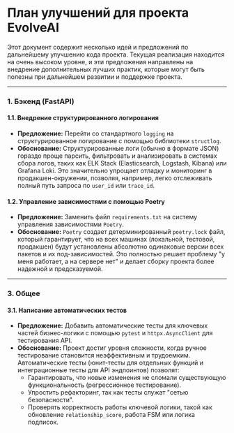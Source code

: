 # План улучшений для проекта EvolveAI

Этот документ содержит несколько идей и предложений по дальнейшему улучшению кода проекта. Текущая реализация находится на очень высоком уровне, и эти предложения направлены на внедрение дополнительных лучших практик, которые могут быть полезны при дальнейшем развитии и поддержке проекта.

---

### 1. Бэкенд (FastAPI)

#### 1.1. Внедрение структурированного логирования

*   **Предложение:** Перейти со стандартного `logging` на структурированное логирование с помощью библиотеки `structlog`.
*   **Обоснование:** Структурированные логи (обычно в формате JSON) гораздо проще парсить, фильтровать и анализировать в системах сбора логов, таких как ELK Stack (Elasticsearch, Logstash, Kibana) или Grafana Loki. Это значительно упрощает отладку и мониторинг в продакшен-окружении, позволяя, например, легко отслеживать полный путь запроса по `user_id` или `trace_id`.

#### 1.2. Управление зависимостями с помощью Poetry

*   **Предложение:** Заменить файл `requirements.txt` на систему управления зависимостями `Poetry`.
*   **Обоснование:** `Poetry` создает детерминированный `poetry.lock` файл, который гарантирует, что на всех машинах (локальной, тестовой, продакшен) будут установлены абсолютно одинаковые версии всех пакетов и их под-зависимостей. Это полностью решает проблему "у меня работает, а на сервере нет" и делает сборку проекта более надежной и предсказуемой.

---

### 3. Общее

#### 3.1. Написание автоматических тестов

*   **Предложение:** Добавить автоматические тесты для ключевых частей бизнес-логики с помощью `pytest` и `httpx.AsyncClient` для тестирования API.
*   **Обоснование:** Проект достиг уровня сложности, когда ручное тестирование становится неэффективным и трудоемким. Автоматические тесты (юнит-тесты для отдельных функций и интеграционные тесты для API эндпоинтов) позволят:
    *   Гарантировать, что новые изменения не сломали существующую функциональность (регрессионное тестирование).
    *   Упростить рефакторинг, так как тесты служат "сетью безопасности".
    *   Проверять корректность работы ключевой логики, такой как обновление `relationship_score`, работа FSM или логика подписок.